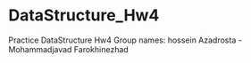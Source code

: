 # DataStructure_Hw4
Practice DataStructure  Hw4   Group names:  hossein Azadrosta - Mohammadjavad Farokhinezhad
